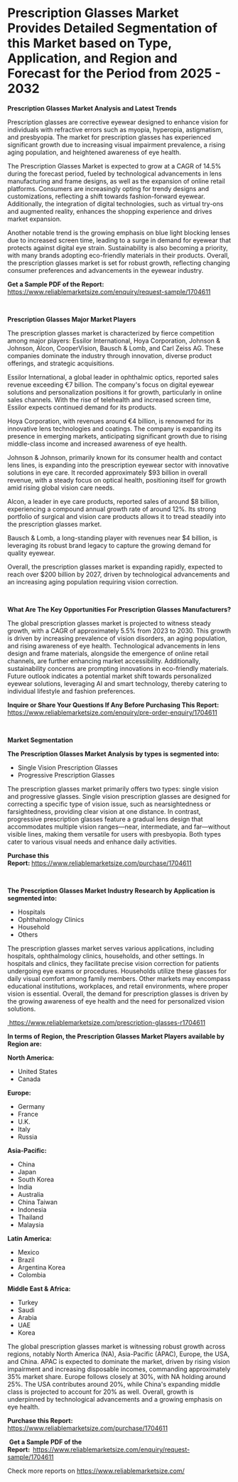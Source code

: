 <p><h1>Prescription Glasses Market Provides Detailed Segmentation of this Market based on Type, Application, and Region and Forecast for the Period from 2025 - 2032</h1></p><p><strong>Prescription Glasses Market Analysis and Latest Trends</strong></p>
<p><p>Prescription glasses are corrective eyewear designed to enhance vision for individuals with refractive errors such as myopia, hyperopia, astigmatism, and presbyopia. The market for prescription glasses has experienced significant growth due to increasing visual impairment prevalence, a rising aging population, and heightened awareness of eye health. </p><p>The Prescription Glasses Market is expected to grow at a CAGR of 14.5% during the forecast period, fueled by technological advancements in lens manufacturing and frame designs, as well as the expansion of online retail platforms. Consumers are increasingly opting for trendy designs and customizations, reflecting a shift towards fashion-forward eyewear. Additionally, the integration of digital technologies, such as virtual try-ons and augmented reality, enhances the shopping experience and drives market expansion.</p><p>Another notable trend is the growing emphasis on blue light blocking lenses due to increased screen time, leading to a surge in demand for eyewear that protects against digital eye strain. Sustainability is also becoming a priority, with many brands adopting eco-friendly materials in their products. Overall, the prescription glasses market is set for robust growth, reflecting changing consumer preferences and advancements in the eyewear industry.</p></p>
<p><strong>Get a Sample PDF of the Report:&nbsp;</strong> <a href="https://www.reliablemarketsize.com/enquiry/request-sample/1704611?utm_campaign=2753&utm_medium=2&utm_source=Github&utm_content=ia&utm_term=27032025&utm_id=prescription-glasses">https://www.reliablemarketsize.com/enquiry/request-sample/1704611</a></p>
<p>&nbsp;</p>
<p><strong>Prescription Glasses Major Market Players</strong></p>
<p><p>The prescription glasses market is characterized by fierce competition among major players: Essilor International, Hoya Corporation, Johnson & Johnson, Alcon, CooperVision, Bausch & Lomb, and Carl Zeiss AG. These companies dominate the industry through innovation, diverse product offerings, and strategic acquisitions.</p><p>Essilor International, a global leader in ophthalmic optics, reported sales revenue exceeding €7 billion. The company's focus on digital eyewear solutions and personalization positions it for growth, particularly in online sales channels. With the rise of telehealth and increased screen time, Essilor expects continued demand for its products.</p><p>Hoya Corporation, with revenues around €4 billion, is renowned for its innovative lens technologies and coatings. The company is expanding its presence in emerging markets, anticipating significant growth due to rising middle-class income and increased awareness of eye health.</p><p>Johnson & Johnson, primarily known for its consumer health and contact lens lines, is expanding into the prescription eyewear sector with innovative solutions in eye care. It recorded approximately $93 billion in overall revenue, with a steady focus on optical health, positioning itself for growth amid rising global vision care needs.</p><p>Alcon, a leader in eye care products, reported sales of around $8 billion, experiencing a compound annual growth rate of around 12%. Its strong portfolio of surgical and vision care products allows it to tread steadily into the prescription glasses market.</p><p>Bausch & Lomb, a long-standing player with revenues near $4 billion, is leveraging its robust brand legacy to capture the growing demand for quality eyewear. </p><p>Overall, the prescription glasses market is expanding rapidly, expected to reach over $200 billion by 2027, driven by technological advancements and an increasing aging population requiring vision correction.</p></p>
<p>&nbsp;</p>
<p><strong>What Are The Key Opportunities For Prescription Glasses Manufacturers?</strong></p>
<p><p>The global prescription glasses market is projected to witness steady growth, with a CAGR of approximately 5.5% from 2023 to 2030. This growth is driven by increasing prevalence of vision disorders, an aging population, and rising awareness of eye health. Technological advancements in lens design and frame materials, alongside the emergence of online retail channels, are further enhancing market accessibility. Additionally, sustainability concerns are prompting innovations in eco-friendly materials. Future outlook indicates a potential market shift towards personalized eyewear solutions, leveraging AI and smart technology, thereby catering to individual lifestyle and fashion preferences.</p></p>
<p><strong>Inquire or Share Your Questions If Any Before Purchasing This Report:</strong> <a href="https://www.reliablemarketsize.com/enquiry/pre-order-enquiry/1704611?utm_campaign=2753&utm_medium=2&utm_source=Github&utm_content=ia&utm_term=27032025&utm_id=prescription-glasses">https://www.reliablemarketsize.com/enquiry/pre-order-enquiry/1704611</a></p>
<p>&nbsp;</p>
<p><strong>Market Segmentation</strong></p>
<p><strong>The Prescription Glasses Market Analysis by types is segmented into:</strong></p>
<p><ul><li>Single Vision Prescription Glasses</li><li>Progressive Prescription Glasses</li></ul></p>
<p><p>The prescription glasses market primarily offers two types: single vision and progressive glasses. Single vision prescription glasses are designed for correcting a specific type of vision issue, such as nearsightedness or farsightedness, providing clear vision at one distance. In contrast, progressive prescription glasses feature a gradual lens design that accommodates multiple vision ranges—near, intermediate, and far—without visible lines, making them versatile for users with presbyopia. Both types cater to various visual needs and enhance daily activities.</p></p>
<p><strong>Purchase this Report:&nbsp;</strong><a href="https://www.reliablemarketsize.com/purchase/1704611?utm_campaign=2753&utm_medium=2&utm_source=Github&utm_content=ia&utm_term=27032025&utm_id=prescription-glasses">https://www.reliablemarketsize.com/purchase/1704611</a></p>
<p>&nbsp;</p>
<p><strong>The Prescription Glasses Market Industry Research by Application is segmented into:</strong></p>
<p><ul><li>Hospitals</li><li>Ophthalmology Clinics</li><li>Household</li><li>Others</li></ul></p>
<p><p>The prescription glasses market serves various applications, including hospitals, ophthalmology clinics, households, and other settings. In hospitals and clinics, they facilitate precise vision correction for patients undergoing eye exams or procedures. Households utilize these glasses for daily visual comfort among family members. Other markets may encompass educational institutions, workplaces, and retail environments, where proper vision is essential. Overall, the demand for prescription glasses is driven by the growing awareness of eye health and the need for personalized vision solutions.</p></p>
<p><a href="https://www.reliablemarketsize.com/prescription-glasses-r1704611?utm_campaign=2753&utm_medium=2&utm_source=Github&utm_content=ia&utm_term=27032025&utm_id=prescription-glasses">&nbsp;https://www.reliablemarketsize.com/prescription-glasses-r1704611</a></p>
<p><strong>In terms of Region, the Prescription Glasses Market Players available by Region are:</strong></p>
<p>
    <p> <strong> North America: </strong>
        <ul>
            <li>United States</li>
            <li>Canada</li>
        </ul>
        </p> 
    <p> <strong> Europe: </strong>
        <ul>
            <li>Germany</li>
            <li>France</li>
            <li>U.K.</li>
            <li>Italy</li>
            <li>Russia</li>
        </ul>
        </p> 
    <p> <strong> Asia-Pacific: </strong>
        <ul>
            <li>China</li>
            <li>Japan</li>
            <li>South Korea</li>
            <li>India</li>
            <li>Australia</li>
            <li>China Taiwan</li>
            <li>Indonesia</li>
            <li>Thailand</li>
            <li>Malaysia</li>
        </ul>
        </p> 
    <p> <strong> Latin America: </strong>
        <ul>
            <li>Mexico</li>
            <li>Brazil</li>
            <li>Argentina Korea</li>
            <li>Colombia</li>
        </ul>
        </p> 
    <p> <strong> Middle East & Africa: </strong>
        <ul>
            <li>Turkey</li>
            <li>Saudi</li>
            <li>Arabia</li>
            <li>UAE</li>
            <li>Korea</li>
        </ul>
    </p>
    </p>
<p><p>The global prescription glasses market is witnessing robust growth across regions, notably North America (NA), Asia-Pacific (APAC), Europe, the USA, and China. APAC is expected to dominate the market, driven by rising vision impairment and increasing disposable incomes, commanding approximately 35% market share. Europe follows closely at 30%, with NA holding around 25%. The USA contributes around 20%, while China's expanding middle class is projected to account for 20% as well. Overall, growth is underpinned by technological advancements and a growing emphasis on eye health.</p></p>
<p><strong>Purchase this Report: </strong><a href="https://www.reliablemarketsize.com/purchase/1704611?utm_campaign=2753&utm_medium=2&utm_source=Github&utm_content=ia&utm_term=27032025&utm_id=prescription-glasses">https://www.reliablemarketsize.com/purchase/1704611</a></p>
<p>&nbsp;<strong>Get a Sample PDF of the Report:&nbsp;&nbsp;</strong><a href="https://www.reliablemarketsize.com/enquiry/request-sample/1704611?utm_campaign=2753&utm_medium=2&utm_source=Github&utm_content=ia&utm_term=27032025&utm_id=prescription-glasses">https://www.reliablemarketsize.com/enquiry/request-sample/1704611</a></p>
<p><strong></strong></p>
<p>Check more reports on <a href="https://www.reliablemarketsize.com/?utm_campaign=2753&utm_medium=2&utm_source=Github&utm_content=ia&utm_term=27032025&utm_id=prescription-glasses">https://www.reliablemarketsize.com/</a></p>